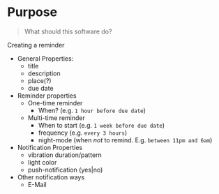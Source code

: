 # Purpose
> What should this software do?

Creating a reminder

* General Properties:
	* title
	* description
	* place(?)
	* due date
* Reminder properties
	* One-time reminder
		* When? (e.g. `1 hour before due date`)
	* Multi-time reminder
		* When to start (e.g. `1 week before due date`)
		* frequency (e.g. `every 3 hours`)
		* night-mode (when *not* to remind. E.g. `between 11pm and 6am`)
* Notification Properties
	* vibration duration/pattern
	* light color
	* push-notification (yes|no)
* Other notification ways
	* E-Mail
